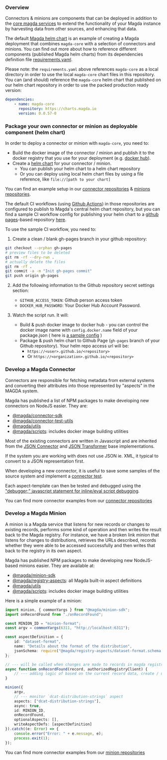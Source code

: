 ### Overview

Connectors & minions are components that can be deployed in addition to the [core magda services](https://github.com/magda-io/magda/tree/master/deploy/helm/magda-core) to extend the functionality of your Magda instance by harvesting data from other sources, and enhancing that data.

The default [Magda helm chart](https://github.com/magda-io/magda/tree/master/deploy/helm/magda) is an example of creating a Magda deployment that combines `magda-core` with a selection of connectors and minions. You can find out more about how to reference different components (published Magda helm charts) from its dependencies definition file [requirements.yaml](https://github.com/magda-io/magda/blob/master/deploy/helm/magda/requirements.yaml).

Please note: the `requirements.yaml` above references `magda-core` as a local directory in order to use the local `magda-core` chart files in this repository. You can (and should) reference the `magda-core` helm chart that published on our helm chart repository in order to use the packed production ready version:

```yaml
dependencies:
    - name: magda-core
      repository: https://charts.magda.io
      version: 0.0.57-0
```

### Package your own connector or minion as deployable component (helm chart)

In order to deploy a connector or minion with `magda-core`, you need to:

-   Build the docker image of the connector / minion and publish it to the docker registry that you use for your deployment (e.g. [docker hub](https://hub.docker.com/)).
-   Create a [helm chart](https://helm.sh/docs/topics/charts/) for your connector / minion.
    -   You can publish your helm chart to a helm chart repository
    -   Or you can deploy using local helm chart files by using a file reference, like `file://[path to your chart]`

You can find an example setup in our [connector repositories](https://github.com/magda-io?utf8=%E2%9C%93&q=magda+connector) & [minions repositories](https://github.com/magda-io?utf8=%E2%9C%93&q=magda-minion).

The default CI workflows (using [Github Actions](https://github.com/features/actions)) in those repositories are configured to publish to Magda's central helm chart repository, but you can find a sample CI workflow config for publishing your helm chart to a [github pages](https://pages.github.com/)-based repository [here](https://github.com/magda-io/magda-ckan-connector/tree/4b08982718efa4af63470ed7bbf48db912a1b50a/.github/workflows).

To use the sample CI workflow, you need to:

1. Create a clean / blank gh-pages branch in your github repository:

```bash
git checkout --orphan gh-pages
# preview files to be deleted
git rm -rf --dry-run .
# actually delete the files
git rm -rf .
git commit -a -m "Init gh-pages commit"
git push origin gh-pages
```

2. Add the following information to the Github repository secret settings section:

    - `GITHUB_ACCESS_TOKEN`: Github person access token
    - `DOCKER_HUB_PASSWORD`: Your Docker Hub Account Password.

3. Watch the script run. It will:
    - Build & push docker image to docker hub - you can control the docker image name with `config.docker.name` field of your package.json ( here is [a sample config](https://github.com/magda-io/magda-ckan-connector/blob/4b08982718efa4af63470ed7bbf48db912a1b50a/package.json#L61) )
    - Package & push helm chart to Github Page (`gh-pages` branch of your Github repository). Your helm repo access url will be:
        - `https://<user>.github.io/<repository>`
        - Or `https://<organization>.github.io/<repository>`

### Develop a Magda Connector

Connectors are responsible for fetching metadata from external systems and converting their attributes into those represented by "aspects" in the MAGDA system.

Magda has published a list of NPM packages to make developing new connectors on NodeJS easier. They are:

-   [@magda/connector-sdk](https://www.npmjs.com/package/@magda/connector-sdk)
-   [@magda/connector-test-utils](https://www.npmjs.com/package/@magda/connector-test-utils)
-   [@magda/utils](https://www.npmjs.com/package/@magda/utils)
-   [@magda/scripts](https://www.npmjs.com/package/@magda/scripts): includes docker image building utilities

Most of the existing connectors are written in Javascript and are inherited from the [JSON Connector](https://www.npmjs.com/package/@magda/connector-sdk#jsonconnector) and [JSON Transformer](https://www.npmjs.com/package/@magda/connector-sdk#jsontransformer) base implementations.

If the system you are working with does not use JSON ie. XML, it typical to convert to a JSON representation first.

When developing a new connector, it is useful to save some samples of the source system and implement a [connector test](https://www.npmjs.com/package/@magda/connector-test-utils).

Each aspect-template can then be tested and debugged using the ["debugger;" javascript statement for inline/eval script debugging](https://developer.mozilla.org/en-US/docs/Web/JavaScript/Reference/Statements/debugger).

You can find more connector examples from our [connector repositories](https://github.com/magda-io?utf8=%E2%9C%93&q=magda+connector)

### Develop a Magda Minion

A minion is a Magda service that listens for new records or changes to existing records, performs some kind of operation and then writes the result back to the Magda registry. For instance, we have a broken link minion that listens for changes to distributions, retrieves the URLs described, records whether they were able to be accessed successfully and then writes that back to the registry in its own aspect.

Magda has published NPM packages to make developing new NodeJS-based minions easier. They are available at:

-   [@magda/minion-sdk](https://www.npmjs.com/package/@magda/minion-sdk)
-   [@magda/registry-aspects](https://www.npmjs.com/package/@magda/registry-aspects): all Magda built-in aspect definitions
-   [@magda/utils](https://www.npmjs.com/package/@magda/utils)
-   [@magda/scripts](https://www.npmjs.com/package/@magda/scripts): includes docker image building utilities

Here is a simple example of a minion:

```typescript
import minion, { commonYargs } from "@magda/minion-sdk";
import onRecordFound from "./onRecordFound";

const MINION_ID = "minion-format";
const argv = commonYargs(6311, "http://localhost:6311");

const aspectDefinition = {
    id: "dataset-format",
    name: "Details about the format of the distribution",
    jsonSchema: require("@magda/registry-aspects/dataset-format.schema.json")
};

// --- will be called when changes are made to records in magda registry
async function onRecordFound(record, authorizedRegistryClient) {
    // --- adding logic of based on the current record data, create / update extra data and save back to registry via `authorizedRegistryClient`
}

minion({
    argv,
    // --- monitor `dcat-distribution-strings` aspect
    aspects: ["dcat-distribution-strings"],
    async: true,
    id: MINION_ID,
    onRecordFound,
    optionalAspects: [],
    writeAspectDefs: [aspectDefinition]
}).catch((e: Error) => {
    console.error("Error: " + e.message, e);
    process.exit(1);
});
```

You can find more connector examples from our [minion repositories](https://github.com/magda-io?utf8=%E2%9C%93&q=magda-minion)
